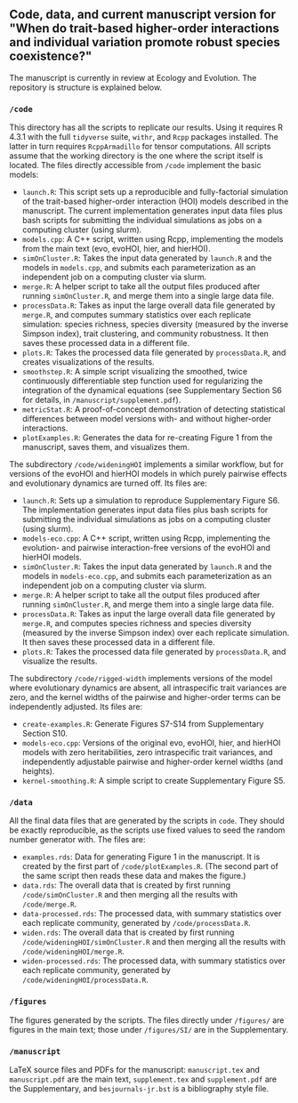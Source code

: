 ## Code, data, and current manuscript version for "When do trait-based higher-order interactions and individual variation promote robust species coexistence?"

The manuscript is currently in review at Ecology and Evolution. The repository is structure is explained below.

### `/code`

This directory has all the scripts to replicate our results. Using it requires R 4.3.1 with the full `tidyverse` suite, `withr`, and `Rcpp` packages installed. The latter in turn requires `RcppArmadillo` for tensor computations. All scripts assume that the working directory is the one where the script itself is located. The files directly accessible from `/code` implement the basic models:

-   `launch.R`: This script sets up a reproducible and fully-factorial simulation of the trait-based higher-order interaction (HOI) models described in the manuscript. The current implementation generates input data files plus bash scripts for submitting the individual simulations as jobs on a computing cluster (using slurm).
-   `models.cpp`: A C++ script, written using Rcpp, implementing the models from the main text (evo, evoHOI, hier, and hierHOI).
-   `simOnCluster.R`: Takes the input data generated by `launch.R` and the models in `models.cpp`, and submits each parameterization as an independent job on a computing cluster via slurm.
-   `merge.R`: A helper script to take all the output files produced after running `simOnCluster.R`, and merge them into a single large data file.
-   `processData.R`: Takes as input the large overall data file generated by `merge.R`, and computes summary statistics over each replicate simulation: species richness, species diversity (measured by the inverse Simpson index), trait clustering, and community robustness. It then saves these processed data in a different file.
-   `plots.R`: Takes the processed data file generated by `processData.R`, and creates visualizations of the results.
-   `smoothstep.R`: A simple script visualizing the smoothed, twice continuously differentiable step function used for regularizing the integration of the dynamical equations (see Supplementary Section S6 for details, in `/manuscript/supplement.pdf`).
-   `metricStat.R`: A proof-of-concept demonstration of detecting statistical differences between model versions with- and without higher-order interactions.
-   `plotExamples.R`: Generates the data for re-creating Figure 1 from the manuscript, saves them, and visualizes them.

The subdirectory `/code/wideningHOI` implements a similar workflow, but for versions of the evoHOI and hierHOI models in which purely pairwise effects and evolutionary dynamics are turned off. Its files are:

-   `launch.R`: Sets up a simulation to reproduce Supplementary Figure S6. The implementation generates input data files plus bash scripts for submitting the individual simulations as jobs on a computing cluster (using slurm).
-   `models-eco.cpp`: A C++ script, written using Rcpp, implementing the evolution- and pairwise interaction-free versions of the evoHOI and hierHOI models.
-   `simOnCluster.R`: Takes the input data generated by `launch.R` and the models in `models-eco.cpp`, and submits each parameterization as an independent job on a computing cluster via slurm.
-   `merge.R`: A helper script to take all the output files produced after running `simOnCluster.R`, and merge them into a single large data file.
-   `processData.R`: Takes as input the large overall data file generated by `merge.R`, and computes species richness and species diversity (measured by the inverse Simpson index) over each replicate simulation. It then saves these processed data in a different file.
-   `plots.R`: Takes the processed data file generated by `processData.R`, and visualize the results.

The subdirectory `/code/rigged-width` implements versions of the model where evolutionary dynamics are absent, all intraspecific trait variances are zero, and the kernel widths of the pairwise and higher-order terms can be independently adjusted. Its files are:

-   `create-examples.R`: Generate Figures S7-S14 from Supplementary Section S10.
-   `models-eco.cpp`: Versions of the original evo, evoHOI, hier, and hierHOI models with zero heritabilities, zero intraspecific trait variances, and independently adjustable pairwise and higher-order kernel widths (and heights).
-   `kernel-smoothing.R`: A simple script to create Supplementary Figure S5.

### `/data`

All the final data files that are generated by the scripts in `code`. They should be exactly reproducible, as the scripts use fixed values to seed the random number generator with. The files are:

-   `examples.rds`: Data for generating Figure 1 in the manuscript. It is created by the first part of `/code/plotExamples.R`. (The second part of the same script then reads these data and makes the figure.)
-   `data.rds`: The overall data that is created by first running `/code/simOnCluster.R` and then merging all the results with `/code/merge.R`.
-   `data-processed.rds`: The processed data, with summary statistics over each replicate community, generated by `/code/processData.R`.
-   `widen.rds`: The overall data that is created by first running `/code/wideningHOI/simOnCluster.R` and then merging all the results with `/code/wideningHOI/merge.R`.
-   `widen-processed.rds`: The processed data, with summary statistics over each replicate community, generated by `/code/wideningHOI/processData.R`.

### `/figures`

The figures generated by the scripts. The files directly under `/figures/` are figures in the main text; those under `/figures/SI/` are in the Supplementary.

### `/manuscript`

LaTeX source files and PDFs for the manuscript: `manuscript.tex` and `manuscript.pdf` are the main text, `supplement.tex` and `supplement.pdf` are the Supplementary, and `besjournals-jr.bst` is a bibliography style file.
